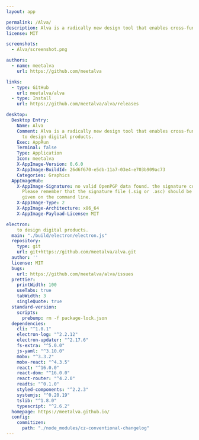 ```yaml
---
layout: app

permalink: /Alva/
description: Alva is a radically new design tool that enables cross-functional teams to design digital products.
license: MIT

screenshots:
  - Alva/screenshot.png

authors:
  - name: meetalva
    url: https://github.com/meetalva

links:
  - type: GitHub
    url: meetalva/alva
  - type: Install
    url: https://github.com/meetalva/alva/releases

desktop:
  Desktop Entry:
    Name: Alva
    Comment: Alva is a radically new design tool that enables cross-functional teams
      to design digital products.
    Exec: AppRun
    Terminal: false
    Type: Application
    Icon: meetalva
    X-AppImage-Version: 0.6.0
    X-AppImage-BuildId: 26d6f670-e5db-11a7-03e4-e703b909ac73
    Categories: Graphics
  AppImageHub:
    X-AppImage-Signature: no valid OpenPGP data found. the signature could not be verified.
      Please remember that the signature file (.sig or .asc) should be the first file
      given on the command line.
    X-AppImage-Type: 2
    X-AppImage-Architecture: x86_64
    X-AppImage-Payload-License: MIT

electron:
    to design digital products.
  main: "./build/electron/electron.js"
  repository:
    type: git
    url: git+https://github.com/meetalva/alva.git
  author: ''
  license: MIT
  bugs:
    url: https://github.com/meetalva/alva/issues
  prettier:
    printWidth: 100
    useTabs: true
    tabWidth: 3
    singleQuote: true
  standard-version:
    scripts:
      prebump: rm -f package-lock.json
  dependencies:
    cli: "^1.0.1"
    electron-log: "^2.2.12"
    electron-updater: "^2.17.6"
    fs-extra: "^5.0.0"
    js-yaml: "^3.10.0"
    mobx: "^3.3.2"
    mobx-react: "^4.3.5"
    react: "^16.0.0"
    react-dom: "^16.0.0"
    react-router: "^4.2.0"
    readts: "^0.1.0"
    styled-components: "^2.2.3"
    systemjs: "^0.20.19"
    tslib: "^1.8.0"
    typescript: "^2.6.2"
  homepage: https://meetalva.github.io/
  config:
    commitizen:
      path: "./node_modules/cz-conventional-changelog"
---
```

